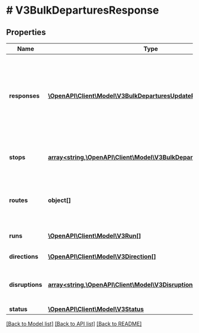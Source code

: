 # # V3BulkDeparturesResponse

## Properties

Name | Type | Description | Notes
------------ | ------------- | ------------- | -------------
**responses** | [**\OpenAPI\Client\Model\V3BulkDeparturesUpdateResponse[]**](V3BulkDeparturesUpdateResponse.md) | Contains departures for the requested stop and route(s). It includes details as to the route_direction and whether it is still valid. | [optional]
**stops** | [**array<string,\OpenAPI\Client\Model\V3BulkDeparturesStopResponse>**](V3BulkDeparturesStopResponse.md) | A train station, tram stop, bus stop, regional coach stop or Night Bus stop | [optional]
**routes** | **object[]** | Train lines, tram routes, bus routes, regional coach routes, Night Bus routes | [optional]
**runs** | [**\OpenAPI\Client\Model\V3Run[]**](V3Run.md) | Individual trips/services of a route | [optional]
**directions** | [**\OpenAPI\Client\Model\V3Direction[]**](V3Direction.md) | Directions of travel of route | [optional]
**disruptions** | [**array<string,\OpenAPI\Client\Model\V3Disruption>**](V3Disruption.md) | Disruption information applicable to relevant routes or stops | [optional]
**status** | [**\OpenAPI\Client\Model\V3Status**](V3Status.md) |  | [optional]

[[Back to Model list]](../../README.md#models) [[Back to API list]](../../README.md#endpoints) [[Back to README]](../../README.md)
